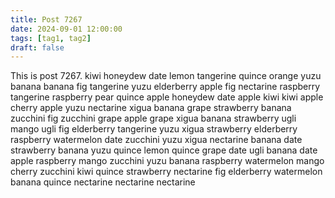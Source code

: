 ```yaml
---
title: Post 7267
date: 2024-09-01 12:00:00
tags: [tag1, tag2]
draft: false
---
```

This is post 7267.
kiwi
honeydew
date
lemon
tangerine
quince
orange
yuzu
banana
banana
fig
tangerine
yuzu
elderberry
apple
fig
nectarine
raspberry
tangerine
raspberry
pear
quince
apple
honeydew
date
apple
kiwi
kiwi
apple
cherry
apple
yuzu
nectarine
xigua
banana
grape
strawberry
banana
zucchini
fig
zucchini
grape
apple
grape
xigua
banana
strawberry
ugli
mango
ugli
fig
elderberry
tangerine
yuzu
xigua
strawberry
elderberry
raspberry
watermelon
date
zucchini
yuzu
xigua
nectarine
banana
date
strawberry
banana
yuzu
quince
lemon
quince
grape
date
ugli
banana
date
apple
raspberry
mango
zucchini
yuzu
banana
raspberry
watermelon
mango
cherry
zucchini
kiwi
quince
strawberry
nectarine
fig
elderberry
watermelon
banana
quince
nectarine
nectarine
nectarine
